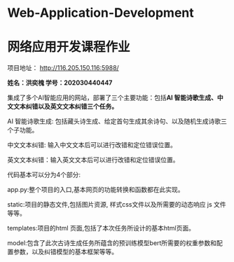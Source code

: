 # Web-Application-Development
# 网络应用开发课程作业
项目地址： http://116.205.150.116:5988/

**姓名：洪奕槐  学号：202030440447**

集成了多个AI智能应用的网站，部署了三个主要功能：包括**AI 智能诗歌生成、中文文本纠错以及英文文本纠错三个任务。**

AI 智能诗歌生成: 包括藏头诗生成、给定首句生成其余诗句、以及随机生成诗歌三个子功能。

中文文本纠错: 输入中文文本后可以进行改错和定位错误位置。

英文文本纠错：输入英文文本后可以进行改错和定位错误位置。



代码基本可以分为4个部分: 

app.py:整个项目的入口,基本网页的功能转换和函数都在此实现。  

static:项目的静态文件,包括图片资源, 样式css文件以及所需要的动态响应 js 文件等等。

templates:项目的html 页面,包括了本次任务所设计的基本html页面。 

model:包含了此次古诗生成任务所蕴含的预训练模型bert所需要的权重参数和配置参数，以及纠错模型的基本框架等等。

